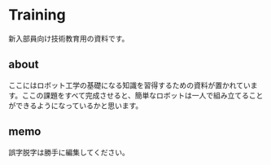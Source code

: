 # Training
新入部員向け技術教育用の資料です。
## about
ここにはロボット工学の基礎になる知識を習得するための資料が置かれています。ここの課題をすべて完成させると、簡単なロボットは一人で組み立てることができるようになっているかと思います。
## memo
誤字脱字は勝手に編集してください。
